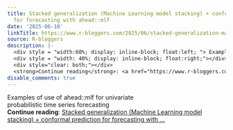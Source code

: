 ```yaml
---
title: Stacked generalization (Machine Learning model stacking) + conformal prediction
  for forecasting with ahead::mlf
date: '2025-06-18'
linkTitle: https://www.r-bloggers.com/2025/06/stacked-generalization-machine-learning-model-stacking-conformal-prediction-for-forecasting-with-aheadmlf/
source: R-bloggers
description: |-
  <div style = "width:60%; display: inline-block; float:left; "> Examples of use of ahead::mlf for univariate probabilistic time series forecasting</div>
  <div style = "width: 40%; display: inline-block; float:right;"></div>
  <div style="clear: both;"></div>
  <strong>Continue reading</strong>: <a href="https://www.r-bloggers.com/2025/06/stacked-generalization-machine-learning-model-stacking-conformal-prediction-for-forecasting-with-aheadmlf/">Stacked generalization (Machine Learning model stacking) + conformal prediction for forecasting with ...
disable_comments: true
---
```

<div style = "width:60%; display: inline-block; float:left; "> Examples of use of ahead::mlf for univariate probabilistic time series forecasting</div>
<div style = "width: 40%; display: inline-block; float:right;"></div>
<div style="clear: both;"></div>
<strong>Continue reading</strong>: <a href="https://www.r-bloggers.com/2025/06/stacked-generalization-machine-learning-model-stacking-conformal-prediction-for-forecasting-with-aheadmlf/">Stacked generalization (Machine Learning model stacking) + conformal prediction for forecasting with ...